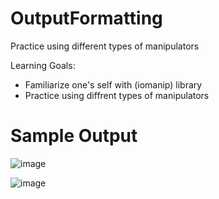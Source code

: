 # OutputFormatting
Practice using different types of manipulators


Learning Goals:
- Familiarize one's self with (iomanip) library
- Practice using diffrent types of manipulators




# Sample Output

![image](https://user-images.githubusercontent.com/97081479/161901578-6c253732-376d-4afb-85f9-e09ae2c2ab02.png)

![image](https://user-images.githubusercontent.com/97081479/161901663-49e521b0-9ff4-4321-a840-8ce44eda5af8.png)
